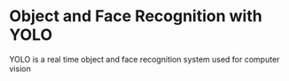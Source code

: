 # Object and Face Recognition with YOLO
 YOLO is a real time object and face recognition system used for computer vision
